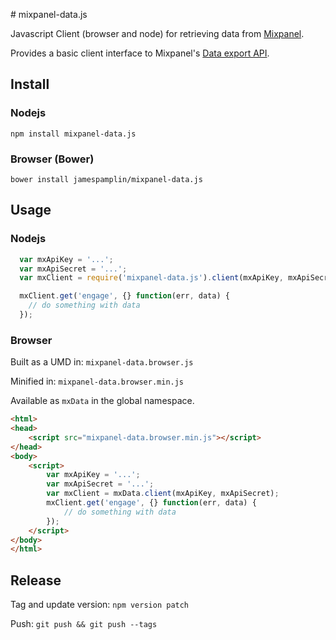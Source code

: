 # mixpanel-data.js

Javascript Client (browser and node) for retrieving data from [Mixpanel](https://mixpanel.com).

Provides a basic client interface to Mixpanel's [Data export API](https://mixpanel.com/docs/api-documentation/data-export-api).

## Install
### Nodejs

`npm install mixpanel-data.js`

### Browser (Bower)

`bower install jamespamplin/mixpanel-data.js`


## Usage

### Nodejs

```js
  var mxApiKey = '...';
  var mxApiSecret = '...';
  var mxClient = require('mixpanel-data.js').client(mxApiKey, mxApiSecret);

  mxClient.get('engage', {} function(err, data) {
    // do something with data
  });
```

### Browser

Built as a UMD in: `mixpanel-data.browser.js`

Minified in: `mixpanel-data.browser.min.js`

Available as `mxData` in the global namespace.

```html
<html>
<head>
    <script src="mixpanel-data.browser.min.js"></script>
</head>
<body>
    <script>
        var mxApiKey = '...';
        var mxApiSecret = '...';
        var mxClient = mxData.client(mxApiKey, mxApiSecret);
        mxClient.get('engage', {} function(err, data) {
            // do something with data
        });
    </script>
</body>
</html>
```


## Release

Tag and update version: `npm version patch`

Push: `git push && git push --tags`
